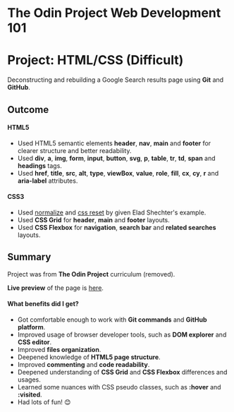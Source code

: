 # The Odin Project Web Development 101
# Project: HTML/CSS (Difficult)
  Deconstructing and rebuilding a Google Search results page using **Git** and **GitHub**.
## Outcome
#### HTML5
* Used HTML5 semantic elements **header**, **nav**, **main** and **footer** for clearer structure and better readability.
* Used **div**, **a**, **img**, **form**, **input**, **button**, **svg**, **p**, **table**, **tr**, **td**, **span** and **headings** tags.
* Used **href**, **title**, **src**, **alt**, **type**, **viewBox**, **value**, **role**, **fill**, **cx**, **cy**, **r** and **aria-label** attributes.
#### CSS3
* Used [normalize](https://github.com/necolas/normalize.css) and [css reset](https://medium.com/@elad/normalize-css-or-css-reset-9d75175c5d1e) by given Elad Shechter's example.
* Used **CSS Grid** for **header**, **main** and **footer** layouts.
* Used **CSS Flexbox** for **navigation**, **search bar** and **related searches** layouts.
## Summary
Project was from **The Odin Project** curriculum (removed).

**Live preview** of the page is [here](https://mooniiDev.github.io/google-search-results-page).

#### What benefits did I get?
* Got comfortable enough to work with **Git commands** and **GitHub platform**.
* Improved usage of browser developer tools, such as **DOM explorer** and **CSS editor**.
* Improved **files organization**.
* Deepened knowledge of **HTML5 page structure**.
* Improved **commenting** and **code readability**.
* Deepened understanding of **CSS Grid** and **CSS Flexbox** differences and usages.
* Learned some nuances with CSS pseudo classes, such as **:hover** and **:visited**.
* Had lots of fun! 😊
